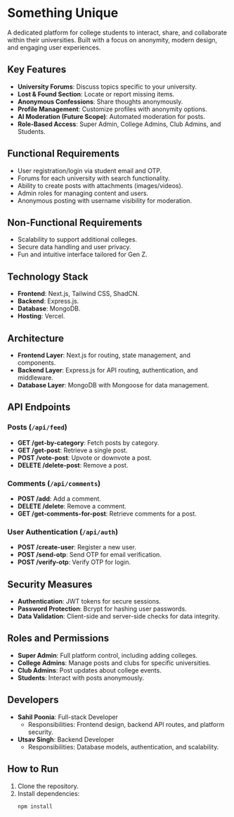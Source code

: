 # Something Unique

A dedicated platform for college students to interact, share, and collaborate within their universities. Built with a focus on anonymity, modern design, and engaging user experiences.

## Key Features

- **University Forums**: Discuss topics specific to your university.
- **Lost & Found Section**: Locate or report missing items.
- **Anonymous Confessions**: Share thoughts anonymously.
- **Profile Management**: Customize profiles with anonymity options.
- **AI Moderation (Future Scope)**: Automated moderation for posts.
- **Role-Based Access**: Super Admin, College Admins, Club Admins, and Students.

## Functional Requirements

- User registration/login via student email and OTP.
- Forums for each university with search functionality.
- Ability to create posts with attachments (images/videos).
- Admin roles for managing content and users.
- Anonymous posting with username visibility for moderation.

## Non-Functional Requirements

- Scalability to support additional colleges.
- Secure data handling and user privacy.
- Fun and intuitive interface tailored for Gen Z.

## Technology Stack

- **Frontend**: Next.js, Tailwind CSS, ShadCN.
- **Backend**: Express.js.
- **Database**: MongoDB.
- **Hosting**: Vercel.

## Architecture

- **Frontend Layer**: Next.js for routing, state management, and components.
- **Backend Layer**: Express.js for API routing, authentication, and middleware.
- **Database Layer**: MongoDB with Mongoose for data management.

## API Endpoints

### Posts (`/api/feed`)
- **GET /get-by-category**: Fetch posts by category.
- **GET /get-post**: Retrieve a single post.
- **POST /vote-post**: Upvote or downvote a post.
- **DELETE /delete-post**: Remove a post.

### Comments (`/api/comments`)
- **POST /add**: Add a comment.
- **DELETE /delete**: Remove a comment.
- **GET /get-comments-for-post**: Retrieve comments for a post.

### User Authentication (`/api/auth`)
- **POST /create-user**: Register a new user.
- **POST /send-otp**: Send OTP for email verification.
- **POST /verify-otp**: Verify OTP for login.

## Security Measures

- **Authentication**: JWT tokens for secure sessions.
- **Password Protection**: Bcrypt for hashing user passwords.
- **Data Validation**: Client-side and server-side checks for data integrity.

## Roles and Permissions

- **Super Admin**: Full platform control, including adding colleges.
- **College Admins**: Manage posts and clubs for specific universities.
- **Club Admins**: Post updates about college events.
- **Students**: Interact with posts anonymously.

## Developers

- **Sahil Poonia**: Full-stack Developer
  - Responsibilities: Frontend design, backend API routes, and platform security.
- **Utsav Singh**: Backend Developer
  - Responsibilities: Database models, authentication, and scalability.

## How to Run

1. Clone the repository.
2. Install dependencies:
   ```bash
   npm install

